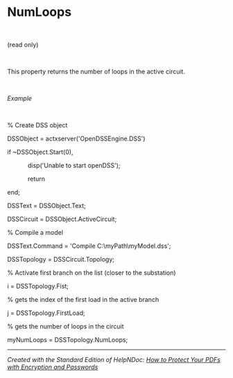 # NumLoops

&nbsp;

(read only)

&nbsp;

This property returns the number of loops in the active circuit.

&nbsp;

*Example*

&nbsp;

% Create DSS object

DSSObject = actxserver('OpenDSSEngine.DSS')

if ~DSSObject.Start(0),

&nbsp; &nbsp; &nbsp; &nbsp; &nbsp; &nbsp; disp('Unable to start openDSS');

&nbsp; &nbsp; &nbsp; &nbsp; &nbsp; &nbsp; return

end;

DSSText = DSSObject.Text;

DSSCircuit = DSSObject.ActiveCircuit;

% Compile a model &nbsp; &nbsp;

DSSText.Command = 'Compile C:\\myPath\\myModel.dss';

DSSTopology = DSSCircuit.Topology;

% Activate first branch on the list (closer to the substation)

i = DSSTopology.Fist;

% gets the index of the first load in the active branch&nbsp;

j = DSSTopology.FirstLoad;

% gets the number of loops in the circuit

myNumLoops = DSSTopology.NumLoops;

***
_Created with the Standard Edition of HelpNDoc: [How to Protect Your PDFs with Encryption and Passwords](<https://www.helpndoc.com/step-by-step-guides/how-to-generate-an-encrypted-password-protected-pdf-document/>)_

